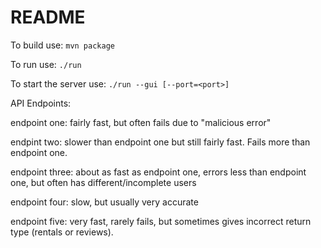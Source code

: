 # README
To build use:
`mvn package`

To run use:
`./run`

To start the server use:
`./run --gui [--port=<port>]`

API Endpoints:

  endpoint one: fairly fast, but often fails due to "malicious error"
  
  endpint two: slower than endpoint one but still fairly fast. Fails more than endpoint one.
  
  endpoint three: about as fast as endpoint one, errors less than endpoint one, but often has different/incomplete users
  
  endpoint four: slow, but usually very accurate
  
  endpoint five: very fast, rarely fails, but sometimes gives incorrect return type (rentals or reviews).
